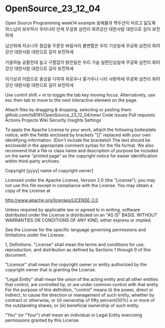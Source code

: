 # OpenSource_23_12_04
Open Source Programming week14 example
동해물과 백두산이 마르고 닳도록
하느님이 보우하사 우리나라 만세
무궁화 삼천리 화려강산 
대한사람 대한으로 길이 보전하세

남산위에 저소나무 철갑을 두른듯
바람서리 불변함은 우리 기상일세
무궁화 삼천리 화려강산 
대한사람 대한으로 길이 보전하세

가을하늘 공활한데 높고 구름없이
밝은달은 우리 가슴 일편단심일세
무궁화 삼천리 화려강산
대한사람 대한으로 길이 보전하세

이기상과 이맘으로 충성을 다하여 
외로우나 즐거우나 나라 사랑하세
무궁화 삼천리 화려강산
대한사람 대한으로 길이 보전하세

Use contril shift + m to toggle the tab key moving focus. Alternatively, use esc then tab to move to the next interactive element on the page.

Attach files by dragging & dropping, selecting or pasting them. 
github.com/ts8191/OpenSource_23_12_04/new/
Code Issues Pull requests Actions Projects Wiki Security Insights Settings 

To apply the Apache License to your work, attach the following boilerplate notice, with the fields enclosed by brackets "[]" 
replaced with your own identifying information. (Don't include the brackets!) The text should be enclosedd in the appropriate
comment syntax for the file format. We also reconnend that a file or class name and description of purpose be included on the
same "printed page" as the copyright notice for easier identification within third-party archives.

 Copyright [yyyy] name of copyright owner]

 Licensed under the Apache License, Version 2.0 (the "License");
 you may not use this file except in compliance with the License.
 You may obtain a copy of the License at

  http://www.apache.org/licenses/LICENSE-2.0

 Unless required by applicable law or agreed to in writing, software
 distributed under the License is distributed on an "AS IS" BASIS.
 WITHOUT WARRANTIES OR CONDITIONS OF ANY KIND, either express or implied.

 See the License for the specific language governing permissions and limitations under the License.
 
1, Definitions.
"License" shall mean the terms and conditions for use, reproduction, and distribution as defined by Sections 1 through 9 of this document.

"Licensor" shall mean the copyright owner or entity authorized by the copyright owner that is granting the License.

"Legal Entity" shall mean the union of the acting entity and all other entities that control, are controlled by, or are under
common control with that entity. For the purpose of this definition, "control" means (i) the power, direct or indirect,
to cause the direction or management of such entity, whether by contract or otherwise, or (ii) ownership of fifty percent(50%) o
or more of the outstanding shares, or (iii) beneficial ownership of such entity.

"You" (or "Your") shall mean an individual or Legal Entity exercising permissions granted by this License.





 
